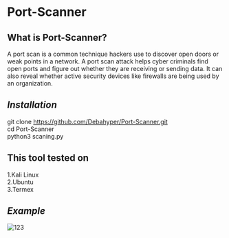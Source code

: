 # Port-Scanner

**What is Port-Scanner?**
-------------------------------------------------

A port scan is a common technique hackers use to discover open doors or weak points in a network. A port scan attack helps cyber criminals find open ports and figure out whether they are receiving or sending data. It can also reveal whether active security devices like firewalls are being used by an organization.

***Installation***
-------------------------------------------------

git clone https://github.com/Debahyper/Port-Scanner.git   
cd Port-Scanner   
python3 scaning.py  



****This tool tested on****
------------------------------------
1.Kali Linux   
2.Ubuntu    
3.Termex   

*****Example*****
-------------------------

![123](https://user-images.githubusercontent.com/123361401/230734135-95130f4a-5d7e-4a95-912f-0ee2bc792e2e.png)

